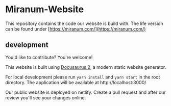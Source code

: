 # Miranum-Website

This repository contains the code our website is build with.
The life version can be found under [https://miranum.com/](https://miranum.com/)

## development

You'd like to contribute? You're welcome!

This website is built using [Docusaurus 2](https://docusaurus.io/), a modern static website generator.

For local development please run ```yarn install``` and ```yarn start``` in the root directory. 
The application will be available at http://localhost:3000/

Our public website is deployed on netlify. Create a pull request and after our review you'll see your changes online.
